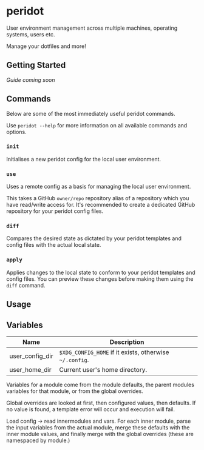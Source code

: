 # peridot

User environment management across multiple machines, operating systems, users etc.

Manage your dotfiles and more!

## Getting Started

*Guide coming soon*

## Commands

Below are some of the most immediately useful peridot commands.

Use `peridot --help` for more information on all available commands and options.

### `init`

Initialises a new peridot config for the local user environment.

### `use`

Uses a remote config as a basis for managing the local user environment.

This takes a GitHub `owner/repo` repository alias of a repository which you have read/write access for. It's recommended to create a dedicated GitHub repository for your peridot config files.

### `diff`

Compares the desired state as dictated by your peridot templates and config files with the actual local state.

### `apply`

Applies changes to the local state to conform to your peridot templates and config files. You can preview these changes before making them using the `diff` command.

## Usage

## Variables

| Name               | Description |
|--------------------|-------------|
| user_config_dir    | `$XDG_CONFIG_HOME` if it exists, otherwise `~/.config`.
| user_home_dir      | Current user's home directory.

Variables for a module come from the module defaults, the parent modules variables for that module, or from the global overrides.

Global overrides are looked at first, then configured values, then defaults. If no value is found, a template error will occur and execution will fail.

Load config -> read innermodules and vars. 
For each inner module, parse the input variables from the actual module, merge these defaults with the inner module values, and finally merge with the global overrides (these are namespaced by module.)
